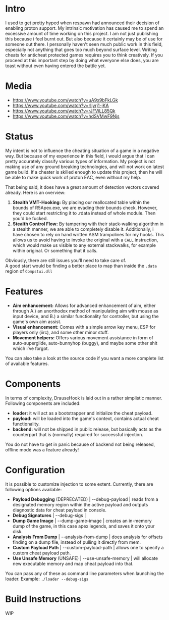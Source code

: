 # Intro
I used to get pretty hyped when respawn had announced their decision of enabling proton support. My intrinsic motivation has caused me to spend an excessive amount of time working on this project. I am not just publishing this because i feel burnt out. But also because it certainly may be of use for someone out there.
I personally haven't seen much public work in this field, especially not anything that goes too much beyond surface level. Writing cheats for anticheat protected games requires you to think creatively. If you proceed at this important step by doing what everyone else does, you are toast without even having entered the battle yet.

# Media
- https://www.youtube.com/watch?v=uA9x9bFkLGk
- https://www.youtube.com/watch?v=rIjyrj1-jKA
- https://www.youtube.com/watch?v=rJFViLL85Qk
- https://www.youtube.com/watch?v=hdSVMwF9Njs

# Status
My intent is not to influence the cheating situation of a game in a negative way. But because of my experience in this field, i would argue that i can pretty accurately classify various types of information. 
My project is not making use of any ground breaking technologies, and will not work on latest game build. If a cheater is skilled enough to update this project, then he will be able to make quick work of proton EAC, even without my help.

That being said, it does have a great amount of detection vectors covered already. Here is an overview:
1. **Stealth VMT-Hooking:** By placing our reallocated table within the bounds of R5Apex.exe, we are evading their bounds check. However, they could start restricting it to .rdata instead of whole module. Then you'd be fucked.
2. **Stealth Control Flow:** By tampering with their stack-walking algorithm in a stealth manner, we are able to completely disable it. Additionally, i have chosen to rely on hand written ASM trampolines for my hooks. This allows us to avoid having to invoke the original with a `CALL` instruction, which would make us visible to any external stackwalks, for example within original. Or something that it calls.

Obviously, there are still issues you'll need to take care of. <br>
A good start would be finding a better place to map than inside the `.data` region of `Compstui.dll`

# Features
- **Aim enhancement:** Allows for advanced enhancement of aim, either through A.) an unorthodox method of manipulating aim with mouse as input device, and B.) a similar functionality for controller, but using the game's own aim assist.
- **Visual enhancement:** Comes with a simple arrow key menu, ESP for players only (iirc), and some other minor stuff.
- **Movement helpers:** Offers various movement assistance in form of auto-superglide, auto-bunnyhop (buggy), and maybe some other shit which i've forgot.

You can also take a look at the source code if you want a more complete list of available features.

# Components
In terms of complexity, DrauseHook is laid out in a rather simplistic manner. Following components are included:
- **loader:** it will act as a bootstrapper and initialize the cheat payload.
- **payload:** will be loaded into the game's context, contains actual cheat functionality.
- **backend:** will not be shipped in public release, but basically acts as the counterpart that is (normally) required for successful injection.

You do not have to get in panic because of backend not being released, offline mode was a feature already!

# Configuration
It is possible to customize injection to some extent. Currently, there are following options available:
- **Payload Debugging** (DEPRECATED) | --debug-payload | reads from a designated memory region within the active payload and outputs diagnostic data for cheat payload in console.
- **Debug Signatures** | --debug-sigs |
- **Dump Game Image**  | --dump-game-image  | creates an in-memory dump of the game, in this case apex legends, and saves it onto your disk.
- **Analysis From Dump**  |  --analysis-from-dump  | does analysis for offsets finding on a dump file, instead of pulling it directly from mem.
- **Custom Payload Path**  |  --custom-payload-path  |  allows one to specify a custom cheat payload path.
- **Use Unsafe Memory** (UNSAFE) |  --use-unsafe-memory  |  will allocate new executable memory and map cheat payload into that.

You can pass any of these as command line parameters when launching the loader. Example: `./loader --debug-sigs`

# Build Instructions
WIP
